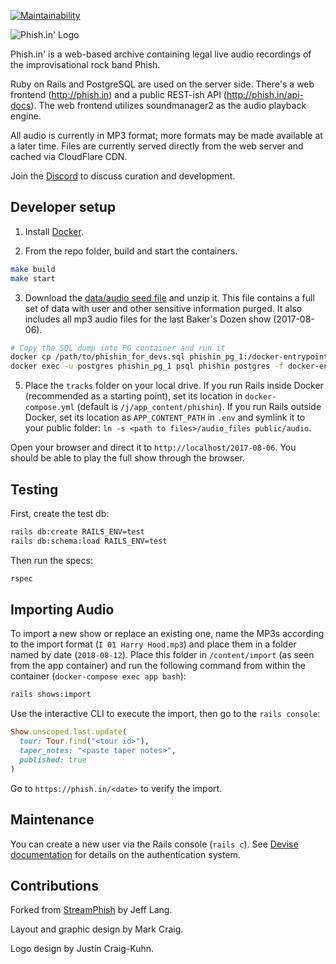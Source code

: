[![Maintainability](https://api.codeclimate.com/v1/badges/fe9b48d7b87315f38be9/maintainability)](https://codeclimate.com/github/jcraigk/phishin/maintainability)

![Phish.in' Logo](https://i.imgur.com/Zmj586L.jpg)

Phish.in' is a web-based archive containing legal live audio recordings of the improvisational rock band Phish.

Ruby on Rails and PostgreSQL are used on the server side.  There's a web frontend (http://phish.in) and a public REST-ish API (http://phish.in/api-docs).  The web frontend utilizes soundmanager2 as the audio playback engine.

All audio is currently in MP3 format; more formats may be made available at a later time.  Files are currently served directly from the web server and cached via CloudFlare CDN.

Join the [Discord](https://discord.gg/KZWFsNN) to discuss curation and development.

## Developer setup

1. Install [Docker](https://www.docker.com/).

2. From the repo folder, build and start the containers.

```bash
make build
make start
```

3. Download the [data/audio seed file](https://www.dropbox.com/s/o1d40ik3crme0vj/phishin_for_devs.20190129.zip?dl=1) and unzip it.  This file contains a full set of data with user and other sensitive information purged.  It also includes all mp3 audio files for the last Baker's Dozen show (2017-08-06).

```bash
# Copy the SQL dump into PG container and run it
docker cp /path/to/phishin_for_devs.sql phishin_pg_1:/docker-entrypoint-initdb.d/dump.sql
docker exec -u postgres phishin_pg_1 psql phishin postgres -f docker-entrypoint-initdb.d/dump.sql
```

5. Place the `tracks` folder on your local drive.  If you run Rails inside Docker (recommended as a starting point), set its location in `docker-compose.yml` (default is `/j/app_content/phishin`). If you run Rails outside Docker, set its location as `APP_CONTENT_PATH` in `.env` and symlink it to your public folder: `ln -s <path to files>/audio_files public/audio`.

Open your browser and direct it to `http://localhost/2017-08-06`.  You should be able to play the full show through the browser.

## Testing

First, create the test db:

```bash
rails db:create RAILS_ENV=test
rails db:schema:load RAILS_ENV=test
```

Then run the specs:

```bash
rspec
```

## Importing Audio

To import a new show or replace an existing one, name the MP3s according to the import format (`I 01 Harry Hood.mp3`) and place them in a folder named by date (`2018-08-12`).  Place this folder in `/content/import` (as seen from the app container) and run the following command from within the container (`docker-compose exec app bash`):

```bash
rails shows:import
```

Use the interactive CLI to execute the import, then go to the `rails console`:

```ruby
Show.unscoped.last.update(
  tour: Tour.find("<tour id>"),
  taper_notes: "<paste taper notes>",
  published: true
)
```

Go to `https://phish.in/<date>` to verify the import.

## Maintenance

You can create a new user via the Rails console (`rails c`).  See [Devise documentation](https://github.com/plataformatec/devise) for details on the authentication system.

## Contributions

Forked from [StreamPhish](https://github.com/jeffplang/streamphish/) by Jeff Lang.

Layout and graphic design by Mark Craig.

Logo design by Justin Craig-Kuhn.

